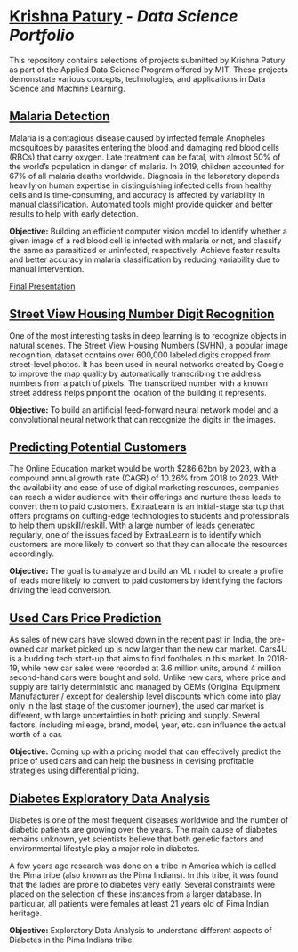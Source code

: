 # <a href="https://www.linkedin.com/in/krishnapatury/" rel="nofollow">Krishna Patury</a> - <i>Data Science Portfolio</i>


This repository contains selections of projects submitted by Krishna Patury as part of the Applied Data Science Program offered by MIT. These projects demonstrate various concepts, technologies, and applications in Data Science and Machine Learning.


## <a href="https://github.com/krishnapatury/DataScience/blob/main/KrishnaPatury_Malaria_Detection.ipynb" rel="nofollow">Malaria Detection</a> 
Malaria is a contagious disease caused by infected female Anopheles mosquitoes by parasites entering the blood and damaging red blood cells (RBCs) that carry oxygen. Late treatment can be fatal, with almost 50% of the world’s population in danger of malaria. In 2019, children accounted for 67% of all malaria deaths worldwide. Diagnosis in the laboratory depends heavily on human expertise in distinguishing infected cells from healthy cells and is time-consuming, and accuracy is affected by variability in manual classification. Automated tools might provide quicker and better results to help with early detection.

<b>Objective:</b>
Building an efficient computer vision model to identify whether a given image of a red blood cell is infected with malaria or not, and classify the same as parasitized or uninfected, respectively. Achieve faster results and better accuracy in malaria classification by reducing variability due to manual intervention.

<a href="https://drive.google.com/file/d/1ETusMg-cbF2QMpsLVqp1Zapa-0_vHMlR/view?usp=share_link">Final Presentation</a>

## <a href="https://github.com/krishnapatury/DataScience/blob/main/DeepLearning_SVHN_Digit_Recognition.ipynb" rel="nofollow">Street View Housing Number Digit Recognition</a> 
One of the most interesting tasks in deep learning is to recognize objects in natural scenes. The Street View Housing Numbers (SVHN), a popular image recognition, dataset contains over 600,000 labeled digits cropped from street-level photos. It has been used in neural networks created by Google to improve the map quality by automatically transcribing the address numbers from a patch of pixels. The transcribed number with a known street address helps pinpoint the location of the building it represents.

<b>Objective:</b>
To build an artificial feed-forward neural network model and a convolutional neural network that can recognize the digits in the images.


## <a href="https://github.com/krishnapatury/DataScience/blob/main/Classification_DecisionTrees_RandomForest.ipynb" rel="nofollow">Predicting Potential Customers</a> 
The Online Education market would be worth $286.62bn by 2023, with a compound annual growth rate (CAGR) of 10.26% from 2018 to 2023. With the availability and ease of use of digital marketing resources, companies can reach a wider audience with their offerings and nurture these leads to convert them to paid customers. ExtraaLearn is an initial-stage startup that offers programs on cutting-edge technologies to students and professionals to help them upskill/reskill. With a large number of leads generated regularly, one of the issues faced by ExtraaLearn is to identify which customers are more likely to convert so that they can allocate the resources accordingly. 

<b>Objective:</b>
The goal is to analyze and build an ML model to create a profile of leads more likely to convert to paid customers by identifying the factors driving the lead conversion.

## <a href="https://github.com/krishnapatury/DataScience/blob/main/Used_Cars_Price_Prediction.ipynb" rel="nofollow">Used Cars Price Prediction</a>
As sales of new cars have slowed down in the recent past in India, the pre-owned car market picked up is now larger than the new car market. Cars4U is a budding tech start-up that aims to find footholes in this market. In 2018-19, while new car sales were recorded at 3.6 million units, around 4 million second-hand cars were bought and sold. Unlike new cars, where price and supply are fairly deterministic and managed by OEMs (Original Equipment Manufacturer / except for dealership level discounts which come into play only in the last stage of the customer journey), the used car market is different, with large uncertainties in both pricing and supply. Several factors, including mileage, brand, model, year, etc. can influence the actual worth of a car. 

<b>Objective:</b>
Coming up with a pricing model that can effectively predict the price of used cars and can help the business in devising profitable strategies using differential pricing.

## <a href="https://github.com/krishnapatury/DataScience/blob/main/Pima_Indians_Diabetes_Analysis.ipynb" rel="nofollow">Diabetes Exploratory Data Analysis</a>

Diabetes is one of the most frequent diseases worldwide and the number of diabetic patients are growing over the years. The main cause of diabetes remains unknown, yet scientists believe that both genetic factors and environmental lifestyle play a major role in diabetes.

A few years ago research was done on a tribe in America which is called the Pima tribe (also known as the Pima Indians). In this tribe, it was found that the ladies are prone to diabetes very early. Several constraints were placed on the selection of these instances from a larger database. In particular, all patients were females at least 21 years old of Pima Indian heritage.

<b>Objective:</b>
Exploratory Data Analysis to understand different aspects of Diabetes in the Pima Indians tribe.


